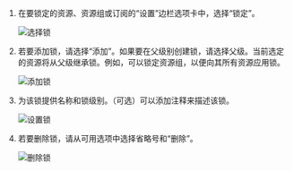 1. 在要锁定的资源、资源组或订阅的“设置”边栏选项卡中，选择“锁定”。

      ![选择锁](./media/resource-manager-lock-resources/select-lock.png)

2. 若要添加锁，请选择“添加”。如果要在父级别创建锁，请选择父级。当前选定的资源将从父级继承锁。例如，可以锁定资源组，以便向其所有资源应用锁。

      ![添加锁](./media/resource-manager-lock-resources/add-lock.png)  


3. 为该锁提供名称和锁级别。（可选）可以添加注释来描述该锁。

      ![设置锁](./media/resource-manager-lock-resources/set-lock.png)  


4. 若要删除锁，请从可用选项中选择省略号和“删除”。

      ![删除锁](./media/resource-manager-lock-resources/delete-lock.png)

<!---HONumber=Mooncake_0905_2016-->
